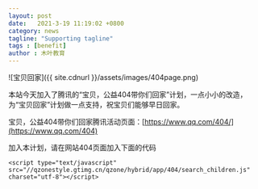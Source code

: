 ```yaml
---
layout: post
date:   2021-3-19 11:19:02 +0800
category: news
tagline: "Supporting tagline"
tags : [benefit]
author : 木叶教育
---
```






![宝贝回家]({{ site.cdnurl }}/assets/images/404page.png)

本站今天加入了腾讯的“宝贝，公益404带你们回家”计划，一点小小的改造，为“宝贝回家”计划做一点支持，祝宝贝们能够早日回家。

宝贝，公益404带你们回家腾讯活动页面：[https://www.qq.com/404/](https://www.qq.com/404)

加入本计划，请在网站404页面加入下面的代码

	<script type="text/javascript" src="//qzonestyle.gtimg.cn/qzone/hybrid/app/404/search_children.js" charset="utf-8"></script>
